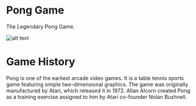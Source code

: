 # Pong Game
The Legendary Pong Game.

![alt text](https://github.com/kaan-keskin/pong-game/blob/master/pong-game.png)

# Game History
Pong is one of the earliest arcade video games. It is a table tennis sports game featuring simple two-dimensional graphics. The game was originally manufactured by Atari, which released it in 1972. Allan Alcorn created Pong as a training exercise assigned to him by Atari co-founder Nolan Bushnell.
